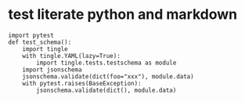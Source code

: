 # test literate python and markdown

    
    import pytest
    def test_schema():
        import tingle 
        with tingle.YAML(lazy=True):
            import tingle.tests.testschema as module
        import jsonschema
        jsonschema.validate(dict(foo="xxx"), module.data)
        with pytest.raises(BaseException):
            jsonschema.validate(dict(), module.data)